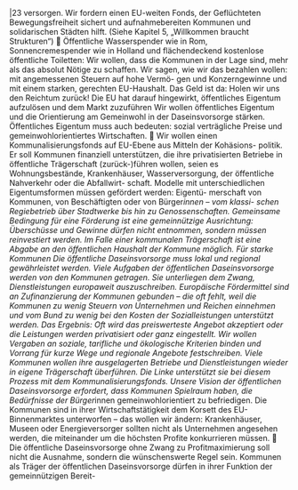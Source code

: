 |23 
versorgen. Wir fordern einen EU-weiten Fonds, der Geflüchteten Bewegungsfreiheit 
sichert und aufnahmebereiten Kommunen und solidarischen Städten hilft. (Siehe 
Kapitel 5, „Willkommen braucht Strukturen“) 
 Öffentliche Wasserspender wie in Rom, Sonnencremespender wie in Holland und 
flächendeckend kostenlose öffentliche Toiletten: Wir wollen, dass die Kommunen in 
der Lage sind, mehr als das absolut Nötige zu schaffen. 
Wir sagen, wie wir das bezahlen wollen: mit angemessenen Steuern auf hohe Vermö-
gen und Konzerngewinne und mit einem starken, gerechten EU-Haushalt. 
Das Geld ist da: Holen wir uns den Reichtum zurück! 
Die EU hat darauf hingewirkt, öffentliches Eigentum aufzulösen und dem Markt 
zuzuführen Wir wollen öffentliches Eigentum und die Orientierung am Gemeinwohl in 
der Daseinsvorsorge stärken. Öffentliches Eigentum muss auch bedeuten: sozial 
verträgliche Preise und gemeinwohlorientiertes Wirtschaften. 
 Wir wollen einen Kommunalisierungsfonds auf EU-Ebene aus Mitteln der Kohäsions-
politik. Er soll Kommunen finanziell unterstützen, die ihre privatisierten Betriebe in 
öffentliche Trägerschaft (zurück-)führen wollen, seien es Wohnungsbestände, 
Krankenhäuser, Wasserversorgung, der öffentliche Nahverkehr oder die Abfallwirt-
schaft. 
Modelle mit unterschiedlichen Eigentumsformen müssen gefördert werden: Eigentü-
merschaft von Kommunen, von Beschäftigten oder von Bürger*innen – vom klassi-
schen Regiebetrieb über Stadtwerke bis hin zu Genossenschaften. Gemeinsame 
Bedingung für eine Förderung ist eine gemeinnützige Ausrichtung: Überschüsse und 
Gewinne dürfen nicht entnommen, sondern müssen reinvestiert werden. Im Falle einer 
kommunalen Trägerschaft ist eine Abgabe an den öffentlichen Haushalt der Kommune 
möglich. 
Für starke Kommunen 
Die öffentliche Daseinsvorsorge muss lokal und regional gewährleistet werden. Viele 
Aufgaben der öffentlichen Daseinsvorsorge werden von den Kommunen getragen. Sie 
unterliegen dem Zwang, Dienstleistungen europaweit auszuschreiben. Europäische 
Fördermittel sind an Zufinanzierung der Kommunen gebunden – die oft fehlt, weil die 
Kommunen zu wenig Steuern von Unternehmen und Reichen einnehmen und vom 
Bund zu wenig bei den Kosten der Sozialleistungen unterstützt werden. Das Ergebnis: 
Oft wird das preiswerteste Angebot akzeptiert oder die Leistungen werden privatisiert 
oder ganz eingestellt. Wir wollen Vergaben an soziale, tarifliche und ökologische 
Kriterien binden und Vorrang für kurze Wege und regionale Angebote festschreiben. 
Viele Kommunen wollen ihre ausgelagerten Betriebe und Dienstleistungen wieder in 
eigene Trägerschaft überführen. Die Linke unterstützt sie bei diesem Prozess mit dem 
Kommunalisierungsfonds. 
Unsere Vision der öffentlichen Daseinsvorsorge erfordert, dass Kommunen Spielraum 
haben, die Bedürfnisse der Bürger*innen gemeinwohlorientiert zu befriedigen. Die 
Kommunen sind in ihrer Wirtschaftstätigkeit dem Korsett des EU-Binnenmarktes 
unterworfen – das wollen wir ändern: Krankenhäuser, Museen oder Energieversorger 
sollten nicht als Unternehmen angesehen werden, die miteinander um die höchsten 
Profite konkurrieren müssen. 
 Die öffentliche Daseinsvorsorge ohne Zwang zu Profitmaximierung soll nicht die 
Ausnahme, sondern die wünschenswerte Regel sein. Kommunen als Träger der 
öffentlichen Daseinsvorsorge dürfen in ihrer Funktion der gemeinnützigen Bereit-

